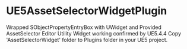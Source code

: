 # UE5AssetSelectorWidgetPlugin
Wrapped SObjectPropertyEntryBox with UWidget and Provided AssetSelector Editor Utility Widget
working confirmed by UE5.4.4
Copy 'AssetSelectorWidget' folder to Plugins folder in your UE5 project.
